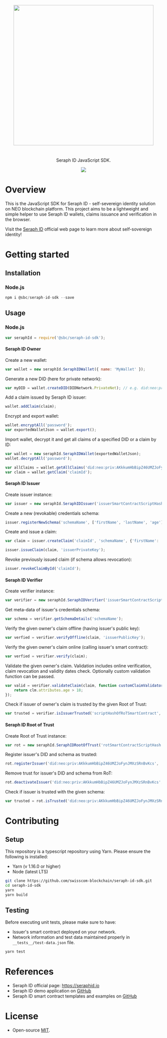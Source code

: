 

<p align="center">
<img
    src="https://www.seraphid.io/assets/img/logo-dark.png"
    width="450px">
</p>
<h1></h1>
<p align="center">
  Seraph ID JavaScript SDK.
</p>

<p align="center">      
  <a href="https://github.com/swisscom-blockchain/seraph-id-sdk/blob/master/LICENSE">
    <img src="https://img.shields.io/badge/license-MIT-blue.svg?color=green">
  </a>
</p>

# Overview

This is the JavaScript SDK for Seraph ID - self-severeign identity solution on NEO blockchain platform. This project aims to be a lightweight and simple helper to use Seraph ID wallets, claims issuance and verification in the browser.

Visit the [Seraph ID](https://www.seraphid.io/) official web page to learn more about self-sovereign identity!

# Getting started

## Installation

### Node.js

```js
npm i @sbc/seraph-id-sdk --save
```

## Usage

### Node.js

```js
var seraphId = require('@sbc/seraph-id-sdk');
```

#### Seraph ID Owner

Create a new wallet:
```js
var wallet = new seraphId.SeraphIDWallet({ name: 'MyWallet' });
```

Generate a new DID (here for private network):
```js
var myDID = wallet.createDID(DIDNetwork.PrivateNet); // e.g. did:neo:priv:AKkkumHbBipZ46UMZJoFynJMXzSRnBvKcs
```

Add a claim issued by Seraph ID issuer:
```js
wallet.addClaim(claim);
```

Encrypt and export wallet:
```js
wallet.encryptAll('password');
var exportedWalletJson = wallet.export();
```

Import wallet, decrypt it and get all claims of a specified DID or a claim by ID:
```js
var wallet = new seraphId.SeraphIDWallet(exportedWalletJson);
wallet.decryptAll('password');

var allClaims = wallet.getAllClaims('did:neo:priv:AKkkumHbBipZ46UMZJoFynJMXzSRnBvKcs');
var claim = wallet.getClaim('claimId');
```

#### Seraph ID Issuer

Create issuer instance:
```js
var issuer = new seraphId.SeraphIDIssuer('issuerSmartContractScriptHash', 'http://localhost:10332', 'http://localhost:4000/api/main_net');
```

Create a new (revokable) credentials schema:
```js
issuer.registerNewSchema('schemaName', ['firstName', 'lastName', 'age'], true);
```

Create and issue a claim: 
```js
var claim = issuer.createClaim('claimId', 'schemaName', {'firstName': 'John', 'lastName': 'Doe', 'age': 26}, 'did:neo:priv:AKkkumHbBipZ46UMZJoFynJMXzSRnBvKcs');

issuer.issueClaim(claim, 'issuerPrivateKey');
```

Revoke previously issued claim (if schema allows revocation):
```js
issuer.revokeClaimById('claimId');
```

#### Seraph ID Verifier

Create verifier instance:
```js
var verifier = new seraphId.SeraphIDVerifier('issuerSmartContractScriptHash', 'http://localhost:10332', 'http://localhost:4000/api/main_net');
```

Get meta-data of issuer's credentials schema:
```js
var schema = verifier.getSchemaDetails('schemaName');
```

Verify the given owner's claim offline (having issuer's public key):
```js
var verfied = verifier.verifyOffline(claim, 'issuerPublicKey');
```

Verify the given owner's claim online (calling issuer's smart contract):
```js
var verfied = verifier.verify(claim);
```

Validate the given owner's claim. Validation includes online verification, claim revocation and validity dates check. Optionally custom validation function can be passed.
```js
var valid = verifier.validateClaim(claim, function customClaimValidator(clm) {
    return clm.attributes.age > 18;
});
```

Check if issuer of owner's claim is trusted by the given Root of Trust:
```js
var trusted = verifier.isIssuerTrusted('scriptHashOfRoTSmartContract', claim.issuerDID, claim.schema);
```

#### Seraph ID Root of Trust

Create Root of Trust instance:
```js
var rot = new seraphId.SeraphIDRootOfTrust('rotSmartContractScriptHash', 'http://localhost:10332', 'http://localhost:4000/api/main_net');
```

Register issuer's DID and schema as trusted:
```js
rot.registerIssuer('did:neo:priv:AKkkumHbBipZ46UMZJoFynJMXzSRnBvKcs', 'SchemaName', 'rootOfTrustPrivateKey');
```

Remove trust for issuer's DID and schema from RoT:
```js
rot.deactivateIssuer('did:neo:priv:AKkkumHbBipZ46UMZJoFynJMXzSRnBvKcs', 'SchemaName', 'rootOfTrustPrivateKey');
```

Check if issuer is trusted with the given schema:
```js
var trusted = rot.isTrusted('did:neo:priv:AKkkumHbBipZ46UMZJoFynJMXzSRnBvKcs', 'SchemaName');
```


# Contributing

## Setup

This repository is a typescript repository using Yarn. Please ensure the following is installed:

- Yarn (v 1.16.0 or higher)
- Node (latest LTS)

```sh
git clone https://github.com/swisscom-blockchain/seraph-id-sdk.git
cd seraph-id-sdk
yarn
yarn build
```

## Testing

Before executing unit tests, please make sure to have:
- Issuer's smart contract deployed on your network.
- Network information and test data maintained properly in `__tests__/test-data.json` file.

```sh
yarn test
```

# References
- Seraph ID official page: https://seraphid.io
- Seraph ID demo application on [GitHub](https://github.com/swisscom-blockchain/seraph-id-demo)
- Seraph ID smart contract templates and examples on [GitHub](https://github.com/swisscom-blockchain/seraph-id-smart-contracts)

# License

- Open-source [MIT](https://github.com/swisscom-blockchain/seraph-id-sdk/blob/master/LICENSE).
